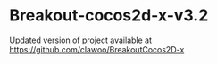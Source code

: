 Breakout-cocos2d-x-v3.2
=======================

Updated version of project available at https://github.com/clawoo/BreakoutCocos2D-x
